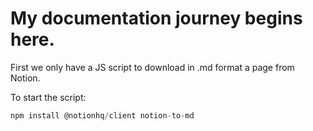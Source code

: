 # My documentation journey begins here.

First we only have a JS script to download in .md format a page from Notion.

To start the script:
```js
npm install @notionhq/client notion-to-md
```